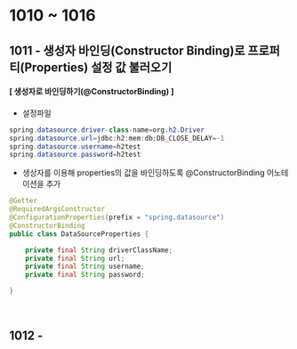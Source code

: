 # 1010 ~ 1016

## 1011 - 생성자 바인딩(Constructor Binding)로 프로퍼티(Properties) 설정 값 불러오기
#### [ 생성자로 바인딩하기(@ConstructorBinding) ]
- 설정파일
```java
spring.datasource.driver-class-name=org.h2.Driver
spring.datasource.url=jdbc:h2:mem:db;DB_CLOSE_DELAY=-1
spring.datasource.username=h2test
spring.datasource.password=h2test
```

- 생상자를 이용해 properties의 값을 바인딩하도록 @ConstructorBinding 어노테이션을 추가
```java
@Getter
@RequiredArgsConstructor
@ConfigurationProperties(prefix = "spring.datasource")
@ConstructorBinding
public class DataSourceProperties {

	private final String driverClassName;
	private final String url;
	private final String username;
	private final String password;

}
```

<br>

## 1012 - 
### 